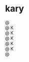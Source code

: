 # kary

@ <br/>
@ K<br/>
@ K<br/>
@ K<br/>
@ K<br/>
@ K<br/>
@ <br/>

<!--
@ 
@ K  @   @   @@   @ @
@ K @   @ @  @ @  @ @
@ K@    @@@  @@   @ @
@ K @   @ @  @ @   @
@ K  @  @ @  @ @   @
@
-->

